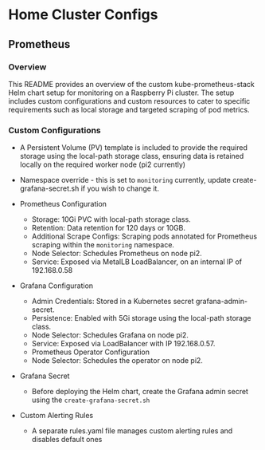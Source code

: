 # Home Cluster Configs


## Prometheus

### Overview
This README provides an overview of the custom kube-prometheus-stack Helm chart setup for monitoring on a Raspberry Pi cluster. The setup includes custom configurations and custom resources to cater to specific requirements such as local storage and targeted scraping of pod metrics.

### Custom Configurations

* A Persistent Volume (PV) template is included to provide the required storage using the local-path storage class, ensuring data is retained locally on the required worker node (pi2 currently)
* Namespace override - this is set to `monitoring` currently,  update create-grafana-secret.sh if you wish to change it.
* Prometheus Configuration
    * Storage: 10Gi PVC with local-path storage class.
    * Retention: Data retention for 120 days or 10GB.
    * Additional Scrape Configs: Scraping pods annotated for Prometheus scraping within the `monitoring` namespace.
    * Node Selector: Schedules Prometheus on node pi2.
    * Service: Exposed via MetalLB LoadBalancer, on an internal IP of 192.168.0.58

* Grafana Configuration
    * Admin Credentials: Stored in a Kubernetes secret grafana-admin-secret.
    * Persistence: Enabled with 5Gi storage using the local-path storage class.
    * Node Selector: Schedules Grafana on node pi2.
    * Service: Exposed via LoadBalancer with IP 192.168.0.57.
    * Prometheus Operator Configuration
    * Node Selector: Schedules the operator on node pi2.
* Grafana Secret
    * Before deploying the Helm chart, create the Grafana admin secret using the `create-grafana-secret.sh`
* Custom Alerting Rules
    * A separate rules.yaml file manages custom alerting rules and disables default ones
